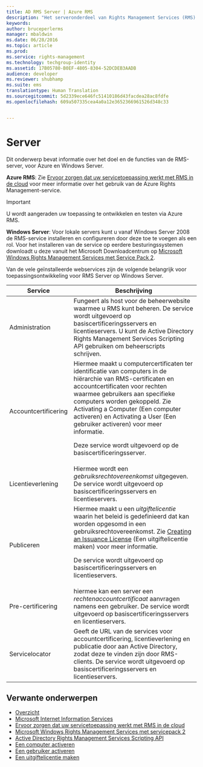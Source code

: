 ```yaml
---
title: AD RMS Server | Azure RMS
description: "Het serveronderdeel van Rights Management Services (RMS) wordt geïmplementeerd met een reeks webservices die worden uitgevoerd op Microsoft Internet Information Services."
keywords: 
author: bruceperlerms
manager: mbaldwin
ms.date: 06/28/2016
ms.topic: article
ms.prod: 
ms.service: rights-management
ms.technology: techgroup-identity
ms.assetid: 17B05780-B0EF-4805-8304-52DCDEB3AADB
audience: developer
ms.reviewer: shubhamp
ms.suite: ems
translationtype: Human Translation
ms.sourcegitcommit: 5d2339ece646fc51410186d43facdea28ac8fdfe
ms.openlocfilehash: 609a507335cea4a0a12e3652366961526d348c33


---
```


# Server

Dit onderwerp bevat informatie over het doel en de functies van de RMS-server, voor Azure en Windows Server.

**Azure RMS**: Zie [Ervoor zorgen dat uw servicetoepassing werkt met RMS in de cloud](how-to-use-file-api-with-aadrm-cloud.md) voor meer informatie over het gebruik van de Azure Rights Management-service.

> [!IMPORTANT] 
> U wordt aangeraden uw toepassing te ontwikkelen en testen via Azure RMS.

**Windows Server**: Voor lokale servers kunt u vanaf Windows Server 2008 de RMS-service installeren en configureren door deze toe te voegen als een rol. Voor het installeren van de service op eerdere besturingssystemen downloadt u deze vanuit het Microsoft Downloadcentrum op [Microsoft Windows Rights Management Services met Service Pack 2](http://www.microsoft.com/download/en/details.aspx?id=4909).

Van de vele geïnstalleerde webservices zijn de volgende belangrijk voor toepassingsontwikkeling voor RMS Server op Windows Server.

| Service | Beschrijving |
|---------|-------------|
| Administration | Fungeert als host voor de beheerwebsite waarmee u RMS kunt beheren. De service wordt uitgevoerd op basiscertificeringsservers en licentieservers. U kunt de Active Directory Rights Management Services Scripting API gebruiken om beheerscripts schrijven.|
| Accountcertificering |Hiermee maakt u computercertificaten ter identificatie van computers in de hiërarchie van RMS-certificaten en accountcertificaten voor rechten waarmee gebruikers aan specifieke computers worden gekoppeld. Zie Activating a Computer (Een computer activeren) en Activating a User (Een gebruiker activeren) voor meer informatie.<p><p>Deze service wordt uitgevoerd op de basiscertificeringsserver. |
|Licentieverlening | Hiermee wordt een *gebruiksrechtovereenkomst* uitgegeven. De service wordt uitgevoerd op basiscertificeringsservers en licentieservers.|
|Publiceren | Hiermee maakt u een *uitgiftelicentie* waarin het beleid is gedefinieerd dat kan worden opgesomd in een gebruiksrechtovereenkomst. Zie [Creating an Issuance License](https://msdn.microsoft.com/library/Aa362355) (Een uitgiftelicentie maken) voor meer informatie.<p><p>De service wordt uitgevoerd op basiscertificeringsservers en licentieservers.|
|Pre-certificering | hiermee kan een server een *rechtenaccountcertificaat* aanvragen namens een gebruiker. De service wordt uitgevoerd op basiscertificeringsservers en licentieservers.|
|Servicelocator | Geeft de URL van de services voor accountcertificering, licentieverlening en publicatie door aan Active Directory, zodat deze te vinden zijn door RMS-clients. De service wordt uitgevoerd op basiscertificeringsservers en licentieservers.|

## Verwante onderwerpen ##
* [Overzicht](ad-rms-overview.md)
* [Microsoft Internet Information Services](http://www.iis.net/overview)
* [Ervoor zorgen dat uw servicetoepassing werkt met RMS in de cloud](how-to-use-file-api-with-aadrm-cloud.md)
* [Microsoft Windows Rights Management Services met servicepack 2](http://www.microsoft.com/download/en/details.aspx?id=4909)
* [Active Directory Rights Management Services Scripting API](https://msdn.microsoft.com/library/Bb968797)
* [Een computer activeren](https://msdn.microsoft.com/library/Cc530377)
* [Een gebruiker activeren](https://msdn.microsoft.com/library/Cc530378)
* [Een uitgiftelicentie maken](https://msdn.microsoft.com/library/Aa362355)

 

 



<!--HONumber=Aug16_HO4-->


